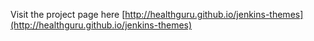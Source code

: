 Visit the project page here [http://healthguru.github.io/jenkins-themes](http://healthguru.github.io/jenkins-themes)
